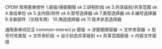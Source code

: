 CPDM 常用表单控件 1.密级/保密期限 ok 2.研制阶段 ok 3.共享级别/共享范围 ok 4.发往单位 ok 5.主内容/附件 ok 6.型号选择器 ok 7.类型选择器 ok 8.编号选择器 9.关联部件（文档专用） 10.用途选择器 ok 11.技术状态选择器

通用表单间交互 common-interact.js 密级 -> 涉密期限容器 -> 文件夹容器 -> 型号代号类型 -> 文件夹阶段 -> 设计状态共享级别 <-> 共享范围密级 -> 内容文件密级

